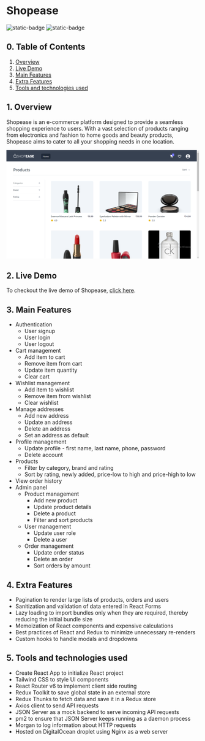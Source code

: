# Shopease

![static-badge](https://img.shields.io/badge/built_with-love-red?style=for-the-badge)
![static-badge](https://img.shields.io/badge/status-success-limegreen?style=for-the-badge)

## 0. Table of Contents

1. [Overview](#1-overview)
2. [Live Demo](#2-live-demo)
3. [Main Features](#3-main-features)
4. [Extra Features](#4-extra-features)
5. [Tools and technologies used](#5-tools-and-technologies-used)

## 1. Overview

Shopease is an e-commerce platform designed to provide a seamless shopping experience to users. With a vast selection of products ranging from electronics and fashion to home goods and beauty products, Shopease aims to cater to all your shopping needs in one location.

![preview](./media/preview.png)

## 2. Live Demo

To checkout the live demo of Shopease, [click here](http://shopease.shubhampurwar.in).

## 3. Main Features

- Authentication
  - User signup
  - User login
  - User logout
- Cart management
  - Add item to cart
  - Remove item from cart
  - Update item quantity
  - Clear cart
- Wishlist management
  - Add item to wishlist
  - Remove item from wishlist
  - Clear wishlist
- Manage addresses
  - Add new address
  - Update an address
  - Delete an address
  - Set an address as default
- Profile management
  - Update profile - first name, last name, phone, password
  - Delete account 
- Products
  - Filter by category, brand and rating
  - Sort by rating, newly added, price-low to high and price-high to low
- View order history
- Admin panel
  - Product management
    - Add new product
    - Update product details
    - Delete a product
    - Filter and sort products
  - User management
    - Update user role
    - Delete a user
  - Order management
    - Update order status
    - Delete an order
    - Sort orders by amount

## 4. Extra Features
   
- Pagination to render large lists of products, orders and users
- Sanitization and validation of data entered in React Forms
- Lazy loading to import bundles only when they are required, thereby reducing the initial bundle size
- Memoization of React components and expensive calculations
- Best practices of React and Redux to minimize unnecessary re-renders
- Custom hooks to handle modals and dropdowns

## 5. Tools and technologies used

- Create React App to initialize React project
- Tailwind CSS to style UI components
- React Router v6 to implement client side routing
- Redux Toolkit to save global state in an external store
- Redux Thunks to fetch data and save it in a Redux store
- Axios client to send API requests
- JSON Server as a mock backend to serve incoming API requests
- pm2 to ensure that JSON Server keeps running as a daemon process
- Morgan to log information about HTTP requests
- Hosted on DigitalOcean droplet using Nginx as a web server 
